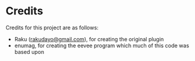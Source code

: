 # Credits

Credits for this project are as follows:

- Raku (rakudayo@gmail.com), for creating the original plugin
- enumag, for creating the eevee program which much of this code was based upon